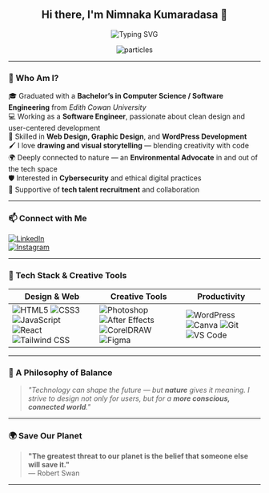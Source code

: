 <!-- GitHub README: H. K. Nimnaka Yasith Ravishan Kumaradasa -->

<h2 align="center">Hi there, I'm Nimnaka Kumaradasa 🌿</h2>

<p align="center">
  <img src="https://readme-typing-svg.demolab.com?font=Fira+Code&weight=500&size=22&duration=4000&pause=1000&color=32CD32&center=true&vCenter=true&width=500&lines=Frontend+Developer;Web+Designer;Environmental+Activist;Software+Enthusiast;Cybersecurity+Advocate;Creative+Recruiter" alt="Typing SVG" />
</p>

<!-- Particle effect (simple background-like) -->
<p align="center">
  <img src="[https://cdn.jsdelivr.net/gh/Platane/snk@master/github-contribution-grid-snake.svg](https://i.pinimg.com/originals/ff/36/07/ff360755f2e909116ab4e2686befd58d.gif)" alt="particles" />
</p>

---

### 🌱 Who Am I?

🎓 Graduated with a **Bachelor’s in Computer Science / Software Engineering** from *Edith Cowan University*  
💻 Working as a **Software Engineer**, passionate about clean design and user-centered development  
🎨 Skilled in **Web Design, Graphic Design**, and **WordPress Development**  
🖌️ I love **drawing and visual storytelling** — blending creativity with code  
🌍 Deeply connected to nature — an **Environmental Advocate** in and out of the tech space  
🛡️ Interested in **Cybersecurity** and ethical digital practices  
👥 Supportive of **tech talent recruitment** and collaboration  

---

### 📫 Connect with Me

[![LinkedIn](https://img.shields.io/badge/LinkedIn-Connect-blue?logo=linkedin&style=flat-square)](https://www.linkedin.com/in/nimnaka-kumaradasa-07283923a/)  
[![Instagram](https://img.shields.io/badge/Instagram-Follow-critical?logo=instagram&style=flat-square)](https://www.instagram.com/nimnaka.kumaradasa/)

---

### 🎨 Tech Stack & Creative Tools

| Design & Web | Creative Tools | Productivity |
|--------------|----------------|--------------|
| ![HTML5](https://img.shields.io/badge/-HTML5-black?style=flat-square&logo=html5) ![CSS3](https://img.shields.io/badge/-CSS3-black?style=flat-square&logo=css3) ![JavaScript](https://img.shields.io/badge/-JavaScript-black?style=flat-square&logo=javascript) ![React](https://img.shields.io/badge/-React-black?style=flat-square&logo=react) ![Tailwind CSS](https://img.shields.io/badge/-Tailwind-black?style=flat-square&logo=tailwindcss) | ![Photoshop](https://img.shields.io/badge/-Photoshop-black?style=flat-square&logo=adobephotoshop) ![After Effects](https://img.shields.io/badge/-After_Effects-black?style=flat-square&logo=adobeaftereffects) ![CorelDRAW](https://img.shields.io/badge/-CorelDRAW-black?style=flat-square&logo=coreldraw) ![Figma](https://img.shields.io/badge/-Figma-black?style=flat-square&logo=figma) | ![WordPress](https://img.shields.io/badge/-WordPress-black?style=flat-square&logo=wordpress) ![Canva](https://img.shields.io/badge/-Canva-black?style=flat-square&logo=canva) ![Git](https://img.shields.io/badge/-Git-black?style=flat-square&logo=git) ![VS Code](https://img.shields.io/badge/-VS_Code-black?style=flat-square&logo=visual-studio-code) |

---

### 🌿 A Philosophy of Balance

> _"Technology can shape the future — but **nature** gives it meaning. I strive to design not only for users, but for a **more conscious, connected world**."_

---

### 🌍 Save Our Planet

> **"The greatest threat to our planet is the belief that someone else will save it."**  
> — Robert Swan

---


